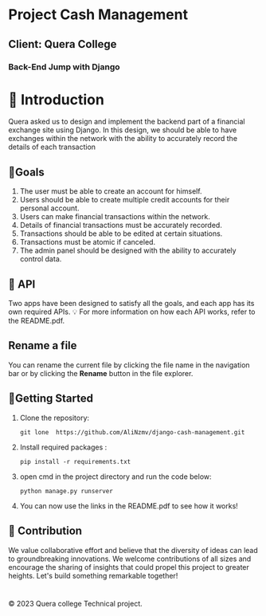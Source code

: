 # Project Cash Management

## Client: Quera College

### Back-End Jump with Django 


# :pushpin: Introduction

Quera asked us to design and implement the backend part of a financial exchange site using Django.
In this design, we should be able to have exchanges within the network with the ability to accurately record the details of each transaction

##  :dart:Goals

 1. The user must be able to create an account for himself.
 2.   Users should be able to create multiple credit accounts for their personal account.
 3. Users can make financial transactions within the network.
 4. Details of financial transactions must be accurately recorded.
 5. Transactions should be able to be edited at certain situations.
 6. Transactions must be atomic if canceled.
 7. The admin panel should be designed with the ability to accurately control data.


## :iphone: API

Two apps have been designed to satisfy all the goals, and each app has its own required APIs.
:bulb: For more information on how each API works, refer to the README.pdf.

## Rename a file

You can rename the current file by clicking the file name in the navigation bar or by clicking the **Rename** button in the file explorer.

##  🚀Getting Started

 1. Clone the repository:

	```
	git lone  https://github.com/AliNzmv/django-cash-management.git 
	```

 2. Install required packages : 
	 ```
     pip install -r requirements.txt
    ```
		 

 4. open cmd in the project directory and run the code below:
	 ```
    python manage.py runserver 
    ```

 6. You can now use the links in the README.pdf to see how it works!

    


## 🤝 Contribution

We value collaborative effort and believe that the diversity of ideas can lead to groundbreaking innovations. We welcome contributions of all sizes and encourage the sharing of insights that could propel this project to greater heights. Let's build something remarkable together!

#
© 2023 Quera college Technical project.

